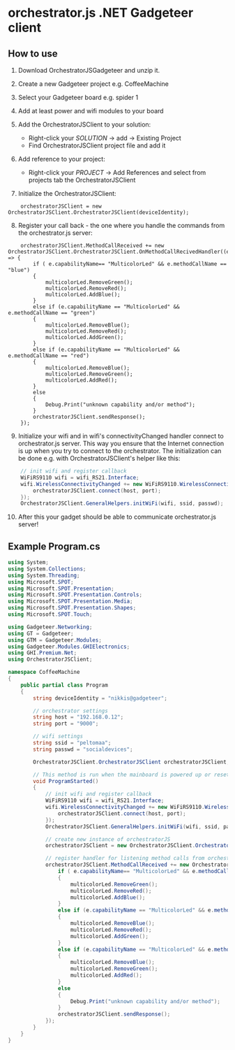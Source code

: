 orchestrator.js .NET Gadgeteer client
=====================================




How to use
----------

1. Download OrchestratorJSGadgeteer and unzip it.
2. Create a new Gadgeteer project e.g. CoffeeMachine
3. Select your Gadgeteer board e.g. spider 1

4. Add at least power and wifi modules to your board

5. Add the OrchestratorJSClient to your solution: 
	- Right-click your _SOLUTION_ -> add -> Existing Project
	- Find OrchestratorJSClient project file and add it

6. Add reference to your project: 
	- Right-click your _PROJECT_ -> Add References and select from projects tab the OrchestratorJSClient

7. Initialize the OrchestratorJSClient:

```chsharp
    orchestratorJSClient = new OrchestratorJSClient.OrchestratorJSClient(deviceIdentity); 
```

8. Register your call back - the one where you handle the commands from the orchestrator.js server:

```chsharp
    orchestratorJSClient.MethodCallReceived += new OrchestratorJSClient.OrchestratorJSClient.OnMethodCallRecivedHandler((e) => {
        if ( e.capabilityName== "MulticolorLed" && e.methodCallName == "blue")
        {
            multicolorLed.RemoveGreen();
            multicolorLed.RemoveRed();
            multicolorLed.AddBlue();
        }
        else if (e.capabilityName == "MulticolorLed" && e.methodCallName == "green")
        {
            multicolorLed.RemoveBlue();
            multicolorLed.RemoveRed();
            multicolorLed.AddGreen();
        }
        else if (e.capabilityName == "MulticolorLed" && e.methodCallName == "red")
        {
            multicolorLed.RemoveBlue();
            multicolorLed.RemoveGreen();
            multicolorLed.AddRed();
        }
        else 
        {
            Debug.Print("unknown capability and/or method");    
        }
        orchestratorJSClient.sendResponse();
    });    
```

9. Initialize your wifi and in wifi's connectivityChanged handler connect to orchestrator.js server. 
This way you ensure that the Internet connection is up when you try to connect to the orchestrator. 
The initialization can be done e.g. with OrchestratorJSClient's helper like this:
```csharp
    // init wifi and register callback
    WiFiRS9110 wifi = wifi_RS21.Interface;
    wifi.WirelessConnectivityChanged += new WiFiRS9110.WirelessConnectivityChangedEventHandler((s, e) => {
        orchestratorJSClient.connect(host, port);
    });
    OrchestratorJSClient.GeneralHelpers.initWiFi(wifi, ssid, passwd);
```
10. After this your gadget should be able to communicate orchestrator.js server!


Example Program.cs
------------------

```csharp
using System;
using System.Collections;
using System.Threading;
using Microsoft.SPOT;
using Microsoft.SPOT.Presentation;
using Microsoft.SPOT.Presentation.Controls;
using Microsoft.SPOT.Presentation.Media;
using Microsoft.SPOT.Presentation.Shapes;
using Microsoft.SPOT.Touch;

using Gadgeteer.Networking;
using GT = Gadgeteer;
using GTM = Gadgeteer.Modules;
using Gadgeteer.Modules.GHIElectronics;
using GHI.Premium.Net;
using OrchestratorJSClient;

namespace CoffeeMachine
{
    public partial class Program
    {
        string deviceIdentity = "nikkis@gadgeteer";

        // orchestrator settings
        string host = "192.168.0.12";
        string port = "9000";

        // wifi settings
        string ssid = "peltomaa";
        string passwd = "socialdevices";

        OrchestratorJSClient.OrchestratorJSClient orchestratorJSClient;

        // This method is run when the mainboard is powered up or reset.   
        void ProgramStarted()
        {
            // init wifi and register callback
            WiFiRS9110 wifi = wifi_RS21.Interface;
            wifi.WirelessConnectivityChanged += new WiFiRS9110.WirelessConnectivityChangedEventHandler((s, e) => {
                orchestratorJSClient.connect(host, port);
            });
            OrchestratorJSClient.GeneralHelpers.initWiFi(wifi, ssid, passwd);

            // create new instance of orchestratorJS
            orchestratorJSClient = new OrchestratorJSClient.OrchestratorJSClient(deviceIdentity); 

            // register handler for listening method calls from orchestrator
            orchestratorJSClient.MethodCallReceived += new OrchestratorJSClient.OrchestratorJSClient.OnMethodCallRecievedHandler((e) => {
                if ( e.capabilityName== "MulticolorLed" && e.methodCallName == "blue")
                {
                    multicolorLed.RemoveGreen();
                    multicolorLed.RemoveRed();
                    multicolorLed.AddBlue();
                }
                else if (e.capabilityName == "MulticolorLed" && e.methodCallName == "green")
                {
                    multicolorLed.RemoveBlue();
                    multicolorLed.RemoveRed();
                    multicolorLed.AddGreen();
                }
                else if (e.capabilityName == "MulticolorLed" && e.methodCallName == "red")
                {
                    multicolorLed.RemoveBlue();
                    multicolorLed.RemoveGreen();
                    multicolorLed.AddRed();
                }
                else 
                {
                    Debug.Print("unknown capability and/or method");    
                }
                orchestratorJSClient.sendResponse();
            });
        }
    }
}
```

